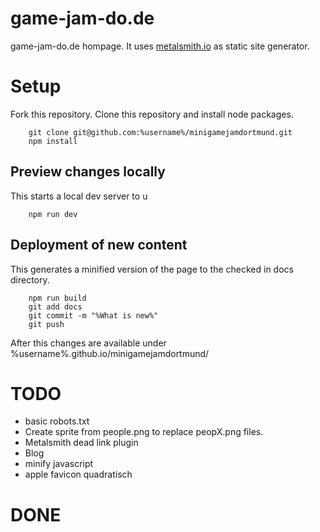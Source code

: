 # game-jam-do.de
game-jam-do.de hompage.
It uses [metalsmith.io](http://www.metalsmith.io/) as static site generator.

# Setup
Fork this repository.
Clone this repository and install node packages.
```    
    git clone git@github.com:%username%/minigamejamdortmund.git
    npm install
```

## Preview changes locally
This starts a local dev server to u
```
    npm run dev
```
## Deployment of new content
This generates a minified version of the page to the checked in docs directory.
```
    npm run build
    git add docs
    git commit -m "%What is new%"
    git push
```
After this changes are available under
%username%.github.io/minigamejamdortmund/

# TODO
 * basic robots.txt
 * Create sprite from people.png to replace peopX.png files.
 * Metalsmith dead link plugin
 * Blog
 * minify javascript
 * apple favicon quadratisch

# DONE
